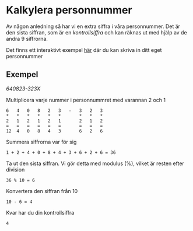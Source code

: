 # Kalkylera personnummer
Av någon anledning så har vi en extra siffra i våra personnummer. Det är den sista siffran, som är en _kontrollsiffra_ och kan räknas ut med hjälp av de andra 9 siffrorna.

Det finns ett interaktivt exempel [här](https://ntoonio.github.io/Kalkylera-personnummer) där du kan skriva in ditt eget personnummer

## Exempel
_640823-323X_

Multiplicera varje nummer i personnummret med varannan 2 och 1

	6	4	0	8	2	3	-	3	2	3	
	*	*	*	*	*	*		*	*	*
	2	1	2	1	2	1		2	1	2
	=	=	=	=	=	=		=	=	=
	12	4	0	8	4	3		6	2	6

Summera siffrorna var för sig

	1 + 2 + 4 + 0 + 8 + 4 + 3 + 6 + 2 + 6 = 36

Ta ut den sista siffran. Vi gör detta med modulus (%), vilket är resten efter division

	36 % 10 = 6

Konvertera den siffran från 10

	10 - 6 = 4

Kvar har du din kontrollsiffra

	4
